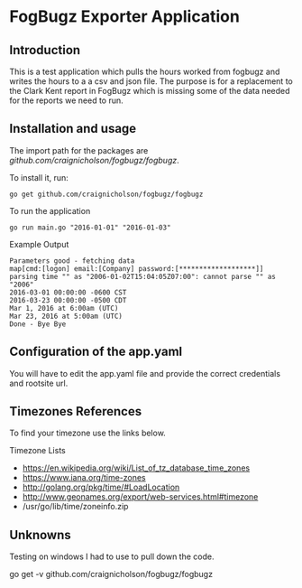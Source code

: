 # FogBugz Exporter Application

Introduction
------------
This is a test application which pulls the hours worked from fogbugz
and writes the hours to a a csv and json file.  The purpose is for a replacement
to the Clark Kent report in FogBugz which is missing some of the data
needed for the reports we need to run.


Installation and usage
----------------------

The import path for the packages are *github.com/craignicholson/fogbugz/fogbugz*.

To install it, run:

    go get github.com/craignicholson/fogbugz/fogbugz


To run the application

    go run main.go "2016-01-01" "2016-01-03"


Example Output

    Parameters good - fetching data
    map[cmd:[logon] email:[Company] password:[*******************]]
    parsing time "" as "2006-01-02T15:04:05Z07:00": cannot parse "" as "2006"
    2016-03-01 00:00:00 -0600 CST
    2016-03-23 00:00:00 -0500 CDT
    Mar 1, 2016 at 6:00am (UTC)
    Mar 23, 2016 at 5:00am (UTC)
    Done - Bye Bye

Configuration of the app.yaml
----------------------
You will have to edit the app.yaml file and provide the correct
credentials and rootsite url.

Timezones References
----------------------
To find your timezone use the links below.  

Timezone Lists
* https://en.wikipedia.org/wiki/List_of_tz_database_time_zones
* https://www.iana.org/time-zones
* http://golang.org/pkg/time/#LoadLocation
* http://www.geonames.org/export/web-services.html#timezone
* /usr/go/lib/time/zoneinfo.zip

Unknowns
----------------------

Testing on windows I had to use to pull down the code.

  go get -v github.com/craignicholson/fogbugz/fogbugz
